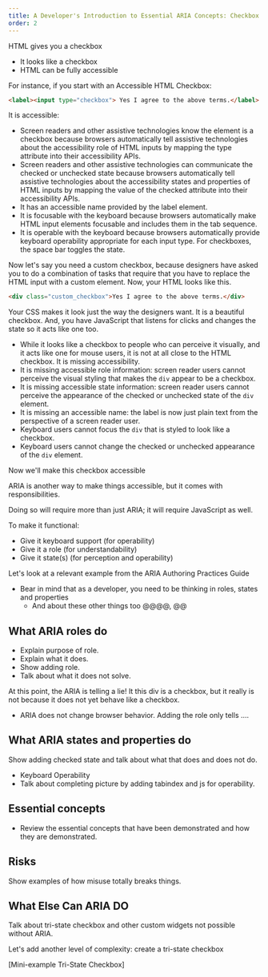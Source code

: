 ```yaml
---
title: A Developer's Introduction to Essential ARIA Concepts: Checkbox Example
order: 2
---
```


HTML gives you a checkbox

* It looks like a checkbox
* HTML can be fully accessible

For instance, if you start with an Accessible HTML Checkbox:

~~~html
<label><input type="checkbox"> Yes I agree to the above terms.</label>
~~~

It is accessible:

* Screen readers and other assistive technologies know the element is a checkbox because browsers automatically tell assistive technologies about the accessibility role of HTML inputs by mapping the type attribute into their accessibility APIs.
* Screen readers and other assistive technologies can communicate the checked or unchecked state because browsers automatically tell assistive technologies about the accessibility states and properties of HTML inputs by mapping the value of the checked attribute into their accessibility APIs.
* It has an accessible name provided by the label element.
* It is focusable with the keyboard because browsers automatically make HTML input elements focusable and includes them in the tab sequence.
* It is operable with the keyboard because browsers automatically provide keyboard operability appropriate for each input type. For checkboxes, the space bar toggles the state.

Now let's say you need a custom checkbox, because designers have asked you to do a combination of tasks that require that you have to replace the HTML input with a custom element. Now, your HTML looks like this.

~~~html
<div class="custom_checkbox">Yes I agree to the above terms.</div>
~~~

Your CSS makes it look just the way the designers want. It is a beautiful checkbox. And, you have JavaScript that listens for clicks and changes the state so it acts like one too.

* While it looks like a checkbox to people who can perceive it visually, and it acts like one for mouse users, it is not at all close to the HTML checkbox. It is missing accessibility.
* It is missing accessible role information: screen reader users cannot perceive the visual styling that makes the `div` appear to be a checkbox.
* It is missing accessible state information: screen reader users cannot perceive the appearance of the checked or unchecked state of the `div` element.
* It is missing an accessible name: the label is now just plain text from the perspective of a screen reader user.
* Keyboard users cannot focus the `div` that is styled to look like a checkbox.
* Keyboard users cannot change the checked or unchecked appearance of the `div` element.

Now we'll make this checkbox accessible  

ARIA is another way to make things accessible, but it comes with responsibilities. 

Doing so will require more than just ARIA; it will require JavaScript as well.

To make it functional:

* Give it keyboard support (for operability)
* Give it a role (for understandability)
* Give it state(s) (for perception and operability)

Let's look at a relevant example from the ARIA Authoring Practices Guide

* Bear in mind that as a developer, you need to be thinking in roles, states and properties
  * And about these other things too @@@@, @@

## What ARIA roles do 

* Explain purpose of role.
* Explain what it does.
* Show adding role.
* Talk about what it does not solve.

At this point, the ARIA is telling a lie! It this div is a checkbox, but it really is not because it does not yet behave like a checkbox.

* ARIA does not change browser behavior. Adding the role only tells ....

## What ARIA  states and properties do

Show adding checked state and talk about what that does and does not do.

* Keyboard Operability
* Talk about completing picture by adding tabindex and js for operability.

## Essential concepts

* Review the essential concepts that have been demonstrated and how they are demonstrated.

## Risks

Show examples of how misuse totally breaks things.

## What Else Can ARIA DO

Talk about tri-state checkbox and other custom widgets not possible without ARIA.

Let's add another level of complexity: create a tri-state checkbox

[Mini-example Tri-State Checkbox]
